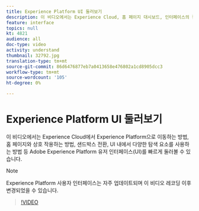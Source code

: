 ```yaml
---
title: Experience Platform UI 둘러보기
description: 이 비디오에서는 Experience Cloud, 홈 페이지 대시보드, 인터페이스의 활성 기능, 샌드박스 전환기 및 탐색 요소에서 Experience Platform으로 이동하는 방법을 보여주는 Adobe Experience Platform 사용자 인터페이스를 빠르게 둘러볼 수 있습니다.
feature: interface
topics: null
kt: 4821
audience: all
doc-type: video
activity: understand
thumbnail: 32792.jpg
translation-type: tm+mt
source-git-commit: 86d6476877eb7a0413658e476802a1cd8905dcc3
workflow-type: tm+mt
source-wordcount: '105'
ht-degree: 0%

---
```



# Experience Platform UI 둘러보기

이 비디오에서는 Experience Cloud에서 Experience Platform으로 이동하는 방법, 홈 페이지와 상호 작용하는 방법, 샌드박스 전환, UI 내에서 다양한 탐색 요소를 사용하는 방법 등 Adobe Experience Platform 유저 인터페이스(UI)를 빠르게 둘러볼 수 있습니다.

>[!NOTE]
>
>Experience Platform 사용자 인터페이스는 자주 업데이트되며 이 비디오 레코딩 이후 변경되었을 수 있습니다.


>[!VIDEO](https://video.tv.adobe.com/v/32792?quality=12&learn=on)
